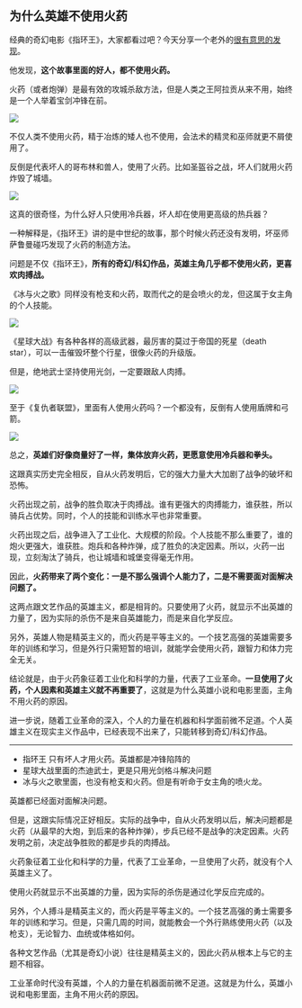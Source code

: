 ## 为什么英雄不使用火药

经典的奇幻电影《指环王》，大家都看过吧？今天分享一个老外的[很有意思的发现](https://warfantasy.wordpress.com/2023/08/20/why-fantasy-avoids-gunpowder/)。

他发现，**这个故事里面的好人，都不使用火药。** 

火药（或者炮弹）是最有效的攻城杀敌方法，但是人类之王阿拉贡从来不用，始终是一个人举着宝剑冲锋在前。

![](https://cdn.beekka.com/blogimg/asset/202308/bg2023082702.webp)

不仅人类不使用火药，精于冶炼的矮人也不使用，会法术的精灵和巫师就更不屑使用了。

反倒是代表坏人的哥布林和兽人，使用了火药。比如圣盔谷之战，坏人们就用火药炸毁了城墙。

![](https://cdn.beekka.com/blogimg/asset/202308/bg2023082703.webp)

这真的很奇怪，为什么好人只使用冷兵器，坏人却在使用更高级的热兵器？

一种解释是，《指环王》讲的是中世纪的故事，那个时候火药还没有发明，坏巫师萨鲁曼碰巧发现了火药的制造方法。

问题是不仅《指环王》，**所有的奇幻/科幻作品，英雄主角几乎都不使用火药，更喜欢肉搏战。**

《冰与火之歌》同样没有枪支和火药，取而代之的是会喷火的龙，但这属于女主角的个人技能。

![](https://cdn.beekka.com/blogimg/asset/202308/bg2023082704.webp)

《星球大战》有各种各样的高级武器，最厉害的莫过于帝国的死星（death star），可以一击催毁坏整个行星，很像火药的升级版。

但是，绝地武士坚持使用光剑，一定要跟敌人肉搏。

![](https://cdn.beekka.com/blogimg/asset/202308/bg2023082705.webp)

至于《复仇者联盟》，里面有人使用火药吗？一个都没有，反倒有人使用盾牌和弓箭。

![](https://cdn.beekka.com/blogimg/asset/202308/bg2023082706.webp)

总之，**英雄们好像商量好了一样，集体放弃火药，更愿意使用冷兵器和拳头。**

这跟真实历史完全相反，自从火药发明后，它的强大力量大大加剧了战争的破坏和恐怖。

火药出现之前，战争的胜负取决于肉搏战。谁有更强大的肉搏能力，谁获胜，所以骑兵占优势。同时，个人的技能和训练水平也非常重要。

火药出现之后，战争进入了工业化、大规模的阶段。个人技能不那么重要了，谁的炮火更强大，谁获胜。炮兵和各种炸弹，成了胜负的决定因素。所以，火药一出现，立刻淘汰了骑兵，也让城墙和城堡变得毫无作用。

因此，**火药带来了两个变化：一是不那么强调个人能力了，二是不需要面对面解决问题了。**

这两点跟文艺作品的英雄主义，都是相背的。只要使用了火药，就显示不出英雄的力量了，因为实际的杀伤不是来自英雄能力，而是来自化学反应。

另外，英雄人物是精英主义的，而火药是平等主义的。一个技艺高强的英雄需要多年的训练和学习，但是外行只需短暂的培训，就能学会使用火药，跟智力和体力完全无关。

结论就是，由于火药象征着工业化和科学的力量，代表了工业革命。**一旦使用了火药，个人因素和英雄主义就不再重要了**，这就是为什么英雄小说和电影里面，主角不用火药的原因。

进一步说，随着工业革命的深入，个人的力量在机器和科学面前微不足道。个人英雄主义在现实主义作品中，已经表现不出来了，只能转移到奇幻/科幻作品。

---

- 指环王 只有坏人才用火药。英雄都是冲锋陷阵的
- 星球大战里面的杰迪武士，更是只用光剑格斗解决问题
- 冰与火之歌里面，也没有枪支和火药。但是有听命于女主角的喷火龙。

英雄都已经面对面解决问题。

但是，这跟实际情况正好相反。实际的战争中，自从火药发明以后，解决问题都是火药（从最早的大炮，到后来的各种炸弹），步兵已经不是战争的决定因素。火药发明之前，决定战争胜败的都是步兵的肉搏战。

火药象征着工业化和科学的力量，代表了工业革命，一旦使用了火药，就没有个人英雄主义了。

使用火药就显示不出英雄的力量，因为实际的杀伤是通过化学反应完成的。

另外，个人搏斗是精英主义的，而火药是平等主义的。一个技艺高强的勇士需要多年的训练和学习。但是，只需几周的时间，就能教会一个外行熟练使用火药（以及枪支），无论智力、血统或体格如何。

各种文艺作品（尤其是奇幻小说）往往是精英主义的，因此火药从根本上与它的主题不相容。

工业革命时代没有英雄，个人的力量在机器面前微不足道。这就是为什么，英雄小说和电影里面，主角不用火药的原因。